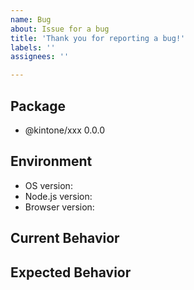 ```yaml
---
name: Bug
about: Issue for a bug
title: 'Thank you for reporting a bug!'
labels: ''
assignees: ''

---
```


<!-- Thank you for reporting a bug! -->

## Package

<!-- Please update the following package information you tested -->

- @kintone/xxx 0.0.0


## Environment

- OS version: 
- Node.js version:
- Browser version:

## Current Behavior


## Expected Behavior
